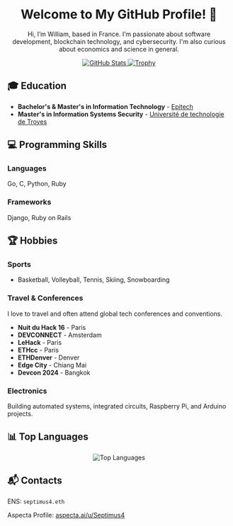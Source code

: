 <!-- Welcome Section -->
<h1 align="center">Welcome to My GitHub Profile! 👋</h1>
<p align="center">Hi, I’m William, based in France. I’m passionate about software development, blockchain technology, and cybersecurity. I'm also curious about economics and science in general.</p>

<!-- GitHub Stats and Trophies -->
<p align="center">
  <a href="https://github.com/Septimus4">
    <img src="https://github-readme-stats-william-le-rouxs-projects.vercel.app/api?username=Septimus4&show=reviews,prs_merged_percentage&show_icons=true&theme=tokyonight&include_all_commits=true&rank_icon=github" alt="GitHub Stats" />
  </a>
  <a href="https://github.com/Septimus4">
    <img src="https://github-profile-trophy.vercel.app/?username=Septimus4&theme=tokyonight&rank=S,SS,SSS,A,AA,AAA" alt="Trophy" />
  </a>
</p>

<!-- Education Section -->
<h2>🎓 Education</h2>
<ul>
  <li><strong>Bachelor's & Master's in Information Technology</strong> - <a href="https://www.epitech.eu/en/">Epitech</a></li>
  <li><strong>Master's in Information Systems Security</strong> - <a href="https://www.utt.fr">Université de technologie de Troyes</a></li>
</ul>

<!-- Skills Section -->
<h2>💻 Programming Skills</h2>
<h3>Languages</h3>
<p>Go, C, Python, Ruby</p>

<h3>Frameworks</h3>
<p>Django, Ruby on Rails</p>

<!-- Hobbies Section -->
<h2>🏆 Hobbies</h2>
<h3>Sports</h3>
<ul>
  <li>Basketball, Volleyball, Tennis, Skiing, Snowboarding</li>
</ul>

<h3>Travel & Conferences</h3>
<p>I love to travel and often attend global tech conferences and conventions.</p>
<ul>
  <li><strong>Nuit du Hack 16</strong> - Paris</li>
  <li><strong>DEVCONNECT</strong> - Amsterdam</li>
  <li><strong>LeHack</strong> - Paris</li>
  <li><strong>ETHcc</strong> - Paris</li>
  <li><strong>ETHDenver</strong> - Denver</li>
  <li><strong>Edge City</strong> - Chiang Mai</li>
  <li><strong>Devcon 2024</strong> - Bangkok</li>
</ul>

<h3>Electronics</h3>
<p>Building automated systems, integrated circuits, Raspberry Pi, and Arduino projects.</p>

<!-- Languages and Contacts Section -->
<h2>📊 Top Languages</h2>
<p align="center">
  <img src="https://github-readme-stats-william-le-rouxs-projects.vercel.app/api/top-langs/?username=Septimus4&layout=compact&theme=tokyonight&custom_title=Personal%20Repositories%20" alt="Top Languages" />
</p>

<h2>📬 Contacts</h2>
<p>ENS: <code>septimus4.eth</code></p>
<p>Aspecta Profile: <a href="https://aspecta.ai/u/Septimus4">aspecta.ai/u/Septimus4</a></p>
